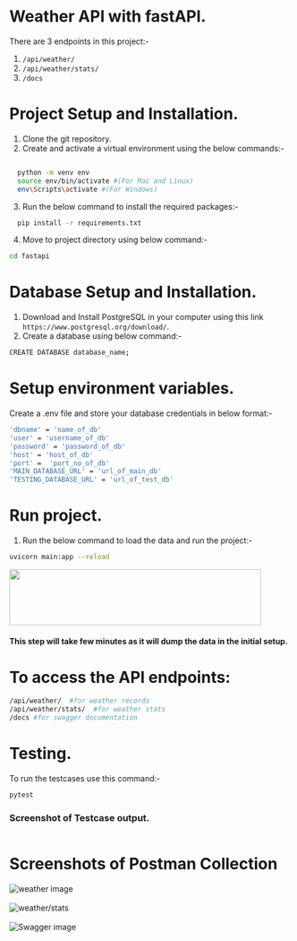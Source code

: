 # Weather API with fastAPI.
There are 3 endpoints in this project:-
  1. `/api/weather/`
  2. `/api/weather/stats/`
  3. `/docs`

# Project Setup and Installation.
1. Clone the git repository.
2. Create and activate a virtual environment using the below commands:-
```bash

  python -m venv env
  source env/bin/activate #(For Mac and Linux)
  env\Scripts\activate #(For Windows)

```


3. Run the below command to install the required packages:-
```bash 
  pip install -r requirements.txt
  ```
4. Move to project directory using below command:-
```bash
cd fastapi
```

# Database Setup and Installation.
1. Download and Install PostgreSQL in your computer using this link `https://www.postgresql.org/download/`.
2. Create a database using below command:-
```bash
CREATE DATABASE database_name;
```

# Setup environment variables.
Create a .env file and store your database credentials in below format:-
```bash
'dbname' = 'name_of_db'
'user' = 'username_of_db'
'password' = 'password_of_db'
'host' = 'host_of_db'
'port' =  'port_no_of_db'
'MAIN_DATABASE_URL' = 'url_of_main_db'
'TESTING_DATABASE_URL' = 'url_of_test_db'
 ```

# Run project.
1. Run the below command to load the data and run the project:-
```bash
uvicorn main:app --reload
```
<img src="https://i.ibb.co/fY4HL0q/test3.png" alt="" height="100" width="450"/>

#### This step will take few minutes as it will dump the data in the initial setup.

# To access the API endpoints:
```bash
/api/weather/  #for weather records
/api/weather/stats/  #for weather stats
/docs #for swagger documentation
```
# Testing.
To run the testcases use this command:-
```bash
pytest
```

### Screenshot of Testcase output.
<img src="https://i.ibb.co/2WKg2Ht/image.png" alt="" />

# Screenshots of Postman Collection

<img src="https://i.ibb.co/S5LBYKB/Screenshot-2023-12-27-at-8-11-24-PM.png" alt="weather image" /> 
<br><br>
<img src="https://i.ibb.co/zXgK91S/Screenshot-2023-12-27-at-8-12-39-PM.png" alt="weather/stats" />
<br><br>
<img src="https://i.ibb.co/KLqR9tc/Screenshot-2023-12-27-at-8-13-26-PM.png" alt="Swagger image" />